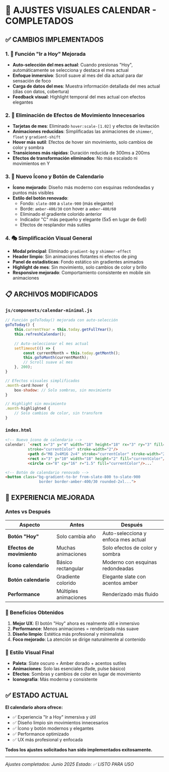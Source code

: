 # 🎯 AJUSTES VISUALES CALENDAR - COMPLETADOS

## ✅ CAMBIOS IMPLEMENTADOS

### 1. **🎯 Función "Ir a Hoy" Mejorada**
- **Auto-selección del mes actual**: Cuando presionas "Hoy", automáticamente se selecciona y destaca el mes actual
- **Enfoque inmersivo**: Scroll suave al mes del día actual para dar sensación de foco
- **Carga de datos del mes**: Muestra información detallada del mes actual (días con datos, cobertura)
- **Feedback visual**: Highlight temporal del mes actual con efectos elegantes

### 2. **🚫 Eliminación de Efectos de Movimiento Innecesarios**
- **Tarjetas de mes**: Eliminado `hover:scale-[1.02]` y efectos de levitación
- **Animaciones reducidas**: Simplificadas las animaciones de `shimmer`, `float` y `gradient-shift`
- **Hover más sutil**: Efectos de hover sin movimiento, solo cambios de color y sombra
- **Transiciones más rápidas**: Duración reducida de 300ms a 200ms
- **Efectos de transformación eliminados**: No más escalado ni movimientos en Y

### 3. **🎨 Nuevo Ícono y Botón de Calendario**
- **Ícono mejorado**: Diseño más moderno con esquinas redondeadas y puntos más visibles
- **Estilo del botón renovado**: 
  - Fondo: `slate-800` a `slate-900` (más elegante)
  - Borde: `amber-400/30` con hover a `amber-400/60`
  - Eliminado el gradiente colorido anterior
  - Indicador "C" más pequeño y elegante (5x5 en lugar de 6x6)
  - Efectos de resplandor más sutiles

### 4. **🎭 Simplificación Visual General**
- **Modal principal**: Eliminado `gradient-bg` y `shimmer-effect`
- **Header limpio**: Sin animaciones flotantes ni efectos de ping
- **Panel de estadísticas**: Fondo estático sin gradientes animados
- **Highlight de mes**: Sin movimiento, solo cambios de color y brillo
- **Responsive mejorado**: Comportamiento consistente en mobile sin animaciones

## 📋 **ARCHIVOS MODIFICADOS**

### `js/components/calendar-minimal.js`
```javascript
// Función goToToday() mejorada con auto-selección
goToToday() {
    this.currentYear = this.today.getFullYear();
    this.refreshCalendar();
    
    // Auto-seleccionar el mes actual
    setTimeout(() => {
        const currentMonth = this.today.getMonth();
        this.goToMonth(currentMonth);
        // Scroll suave al mes
    }, 200);
}

// Efectos visuales simplificados
.month-card:hover {
    box-shadow: // Solo sombras, sin movimiento
}

// Highlight sin movimiento
.month-highlighted {
    // Solo cambios de color, sin transform
}
```

### `index.html`
```html
<!-- Nuevo ícono de calendario -->
calendar: `<rect x="3" y="4" width="18" height="18" rx="3" ry="3" fill="none" 
          stroke="currentColor" stroke-width="2"/>
          <path d="M8 2v4M16 2v4" stroke="currentColor" stroke-width="2"/>
          <rect x="3" y="10" width="18" height="2" fill="currentColor"/>
          <circle cx="8" cy="16" r="1.5" fill="currentColor"/>...`

<!-- Botón de calendario renovado -->
<button class="bg-gradient-to-br from-slate-800 to-slate-900 
               border border-amber-400/30 rounded-2xl...">
```

## 🎯 **EXPERIENCIA MEJORADA**

### **Antes vs Después**
| Aspecto | Antes | Después |
|---------|-------|---------|
| **Botón "Hoy"** | Solo cambia año | Auto-selecciona y enfoca mes actual |
| **Efectos de movimiento** | Muchas animaciones | Solo efectos de color y sombra |
| **Ícono calendario** | Básico rectangular | Moderno con esquinas redondeadas |
| **Botón calendario** | Gradiente colorido | Elegante slate con acentos amber |
| **Performance** | Múltiples animaciones | Renderizado más fluido |

### **🚀 Beneficios Obtenidos**
1. **Mejor UX**: El botón "Hoy" ahora es realmente útil e inmersivo
2. **Performance**: Menos animaciones = renderizado más suave
3. **Diseño limpio**: Estética más profesional y minimalista
4. **Foco mejorado**: La atención se dirige naturalmente al contenido

### **🎨 Estilo Visual Final**
- **Paleta**: Slate oscuro + Amber dorado + acentos sutiles
- **Animaciones**: Solo las esenciales (fade, pulse básico)
- **Efectos**: Sombras y cambios de color en lugar de movimiento
- **Iconografía**: Más moderna y consistente

## ✅ **ESTADO ACTUAL**

**El calendario ahora ofrece:**
- ✅ Experiencia "Ir a Hoy" inmersiva y útil
- ✅ Diseño limpio sin movimientos innecesarios  
- ✅ Ícono y botón modernos y elegantes
- ✅ Performance optimizado
- ✅ UX más profesional y enfocada

**Todos los ajustes solicitados han sido implementados exitosamente.**

---

*Ajustes completados: Junio 2025*
*Estado: ✅ LISTO PARA USO*
